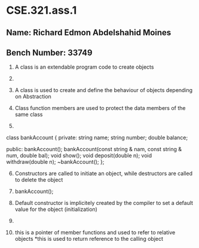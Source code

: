 # CSE.321.ass.1
## Name: Richard Edmon Abdelshahid Moines
## Bench Number: 33749

1. A class is an extendable program code to create objects

2.

3. A class is used to create and define the behaviour of objects depending on Abstraction

4. Class function members are used to protect the data members of the same class

5. 
class bankAccount {
 private:
  string name;
  string number;
  double balance;

 public:
  bankAccount();
  bankAccount(const string & nam, const string & num, double bal);
  void show();
  void deposit(double n);
  void withdraw(double n);
  ~bankAccount();
};

6. Constructors are called to initiate an object, while destructors are called to delete the object

7. bankAccount();

8. Default constructor is implicitely created by the compiler to set a default value for the object (initialization)

9.

10. this is a pointer of member functions and used to refer to relative objects
    *this is used to return reference to the calling object
